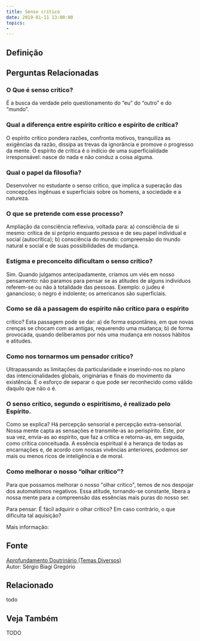 ```yaml
---
title: Senso crítico
date: 2019-01-11 13:00:00
topics: 
- 
---
```


## Definição


## Perguntas Relacionadas

### O Que é senso crítico?
É a busca da verdade pelo questionamento do “eu” do “outro” e do
“mundo”.

### Qual a diferença entre espírito crítico e espírito de crítica?
O espírito crítico pondera razões, confronta motivos, tranquiliza as
exigências da razão, dissipa as trevas da ignorância e promove o
progresso da mente. O espírito de crítica é o indício de uma
superficialidade irresponsável: nasce do nada e não conduz a coisa
alguma.

### Qual o papel da filosofia?
Desenvolver no estudante o senso crítico, que implica a superação das
concepções ingênuas e superficiais sobre os homens, a sociedade e a
natureza.

### O que se pretende com esse processo?
Ampliação da consciência reflexiva, voltada para: a) consciência de
si mesmo: crítica de si próprio enquanto pessoa e de seu papel
individual e social (autocrítica); b) consciência do mundo:
compreensão do mundo natural e social e de suas possibilidades de
mudança.

### Estigma e preconceito dificultam o senso crítico?
Sim. Quando julgamos antecipadamente, criamos um viés em nosso
pensamento: não paramos para pensar se as atitudes de alguns indivíduos
referem-se ou não à totalidade das pessoas. Exemplo: o judeu é
ganancioso; o negro é indolente; os americanos são superficiais.

### Como se dá a passagem do espírito não crítico para o espírito
crítico?
Esta passagem pode se dar: a) de forma espontânea, em que novas
crenças se chocam com as antigas, requerendo uma mudança; b) de forma
provocada, quando deliberamos por nós uma mudança em nossos hábitos e
atitudes.

### Como nos tornarmos um pensador crítico?
Ultrapassando as limitações da particularidade e inserindo-nos no plano
das intencionalidades globais, originárias e finais do movimento da
existência. É o esforço de separar o que pode ser reconhecido como
válido daquilo que não o é.

### O senso crítico, segundo o espiritismo, é realizado pelo Espírito.
Como se explica?
Há percepção sensorial e percepção extra-sensorial. Nossa mente capta as
sensações e transmite-as ao perispírito. Este, por sua vez, envia-as ao
espírito, que faz a crítica e retorna-as, em seguida, como crítica
conceituada. A essência espiritual é a herança de todas as encarnações
e, de acordo com nossas vivências anteriores, podemos ser mais ou menos
ricos de inteligência e de moral.

### Como melhorar o nosso “olhar crítico”?
Para que possamos melhorar o nosso "olhar crítico", temos de nos
despojar dos automatismos negativos. Essa atitude, tornando-se
constante, libera a nossa mente para a compreensão das essências mais
puras do nosso ser.

Para pensar: É fácil adquirir o olhar crítico? Em caso contrário, o que
dificulta tal aquisição?

Mais informação:

## Fonte
[Aprofundamento Doutrinário (Temas Diversos)](https://sites.google.com/view/aprofundamentodoutrinario/senso-crítico)  
Autor: Sérgio Biagi Gregório



## Relacionado
todo

## Veja Também
TODO


